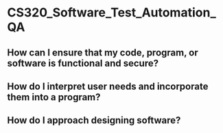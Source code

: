# CS320_Software_Test_Automation_QA

## How can I ensure that my code, program, or software is functional and secure?
## How do I interpret user needs and incorporate them into a program?
## How do I approach designing software?
